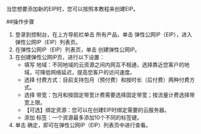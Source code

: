 当您想要添加新的EIP时，您可以按照本教程来创建EIP。

##操作步骤

1. 登录到控制台，在上方导航栏单击 所有产品，单击 弹性公网IP（EIP），进入 弹性公网IP（EIP）列表页。
2. 在弹性公网IP（EIP）列表页，单击 创建弹性公网IP。
3. 在创建弹性公网IP页，进行以下设置：
	- 填写 地域：不同地域的云资源之间内网互不相通，选择靠近您客户的地域，可降低网络延迟，提高您客户的访问速度。
	- 选择 付费方式：目前支持包月（预付费）和按时长（后付费）两种付费方式。
	- 选择 带宽：包月和按固定带宽计费需要选择固定带宽；按流量计费选择带宽上限。
	- 【可选】绑定资源：您可以在创建EIP时绑定需要的云服务器。
	- 添加 标签：一个资源最多添加10个不同的标签键。
4. 单击 确定，即可在弹性公网IP（EIP）列表页中进行查看。

